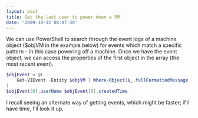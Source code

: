 ```yaml
---
layout: post
title: Get the last user to power down a VM
date: '2009-10-12 08:07:40'
---
```



We can use PowerShell to search through the event logs of a machine object ($objVM in the example below) for events which match a specific pattern  - in this case powering off a machine. Once we have the event object, we can access the properties of the first object in the array (the most recent event).


```powershell
$objEvent = @(
    Get-VIEvent -Entity $objVM | Where-Object{$_.fullFormattedMessage -like"Task: Power off Virtual Machine"}
)
$objEvent[0].userName $objEvent[0].createdTime
```

I recall seeing an alternate way of getting events, which might be faster; if I have time, I'll look it up.


